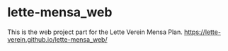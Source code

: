 # lette-mensa_web
This is the web project part for the Lette Verein Mensa Plan. https://lette-verein.github.io/lette-mensa_web/
